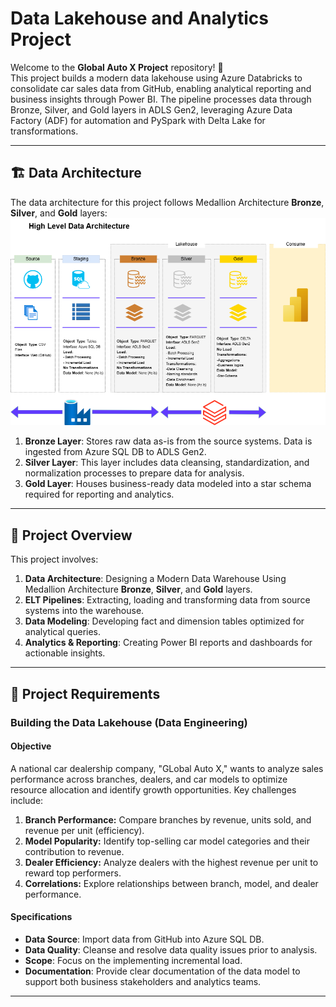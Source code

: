 
# Data Lakehouse and Analytics Project

Welcome to the **Global Auto X Project** repository! 🚀  
This project builds a modern data lakehouse using Azure Databricks to consolidate car sales data from GitHub, enabling analytical reporting and business insights through Power BI. The pipeline processes data through Bronze, Silver, and Gold layers in ADLS Gen2, leveraging Azure Data Factory (ADF) for automation and PySpark with Delta Lake for transformations.

---
## 🏗️ Data Architecture

The data architecture for this project follows Medallion Architecture **Bronze**, **Silver**, and **Gold** layers:
![Data Architecture](docs/DataArchitecture.drawio.png)

1. **Bronze Layer**: Stores raw data as-is from the source systems. Data is ingested from Azure SQL DB to ADLS Gen2.
2. **Silver Layer**: This layer includes data cleansing, standardization, and normalization processes to prepare data for analysis.
3. **Gold Layer**: Houses business-ready data modeled into a star schema required for reporting and analytics.

---
## 📖 Project Overview

This project involves:

1. **Data Architecture**: Designing a Modern Data Warehouse Using Medallion Architecture **Bronze**, **Silver**, and **Gold** layers.
2. **ELT Pipelines**: Extracting, loading and transforming data from source systems into the warehouse.
3. **Data Modeling**: Developing fact and dimension tables optimized for analytical queries.
4. **Analytics & Reporting**: Creating Power BI reports and dashboards for actionable insights.


---

## 🚀 Project Requirements

### Building the Data Lakehouse (Data Engineering)

#### Objective
A national car dealership company, "GLobal Auto X," wants to analyze sales performance across branches, dealers, and car models to optimize resource allocation and identify growth opportunities. Key challenges include:

1. **Branch Performance:** Compare branches by revenue, units sold, and revenue per unit (efficiency).
2. **Model Popularity:** Identify top-selling car model categories and their contribution to revenue.
3. **Dealer Efficiency:** Analyze dealers with the highest revenue per unit to reward top performers.
4. **Correlations:** Explore relationships between branch, model, and dealer performance.

#### Specifications
- **Data Source**: Import data from GitHub into Azure SQL DB.
- **Data Quality**: Cleanse and resolve data quality issues prior to analysis.
- **Scope**: Focus on the implementing incremental load.
- **Documentation**: Provide clear documentation of the data model to support both business stakeholders and analytics teams.
---
